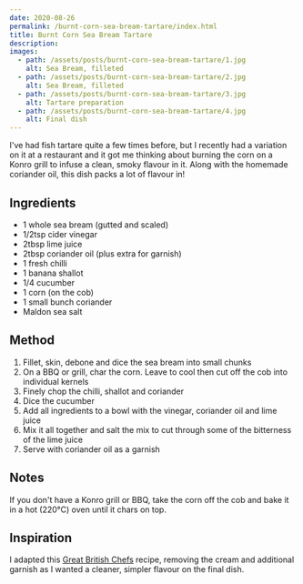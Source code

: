 ```yaml
---
date: 2020-08-26
permalink: /burnt-corn-sea-bream-tartare/index.html
title: Burnt Corn Sea Bream Tartare
description:
images:
  - path: /assets/posts/burnt-corn-sea-bream-tartare/1.jpg
    alt: Sea Bream, filleted
  - path: /assets/posts/burnt-corn-sea-bream-tartare/2.jpg
    alt: Sea Bream, filleted
  - path: /assets/posts/burnt-corn-sea-bream-tartare/3.jpg
    alt: Tartare preparation
  - path: /assets/posts/burnt-corn-sea-bream-tartare/4.jpg
    alt: Final dish
---
```


I've had fish tartare quite a few times before, but I recently had a variation on it at a restaurant and it got me thinking about burning the corn on a Konro grill to infuse a clean, smoky flavour in it. Along with the homemade coriander oil, this dish packs a lot of flavour in!

## Ingredients

* 1 whole sea bream (gutted and scaled)
* 1/2tsp cider vinegar
* 2tbsp lime juice
* 2tbsp coriander oil (plus extra for garnish)
* 1 fresh chilli
* 1 banana shallot
* 1/4 cucumber
* 1 corn (on the cob)
* 1 small bunch coriander
* Maldon sea salt

## Method

1. Fillet, skin, debone and dice the sea bream into small chunks
1. On a BBQ or grill, char the corn. Leave to cool then cut off the cob into individual kernels
1. Finely chop the chilli, shallot and coriander
1. Dice the cucumber
1. Add all ingredients to a bowl with the vinegar, coriander oil and lime juice
1. Mix it all together and salt the mix to cut through some of the bitterness of the lime juice
1. Serve with coriander oil as a garnish

## Notes

If you don't have a Konro grill or BBQ, take the corn off the cob and bake it in a hot (220°C) oven until it chars on top.

## Inspiration

I adapted this [Great British Chefs][1] recipe, removing the cream and additional garnish as I wanted a cleaner, simpler flavour on the final dish.


[1]: https://www.greatbritishchefs.com/recipes/sea-bream-tartare-recipe
